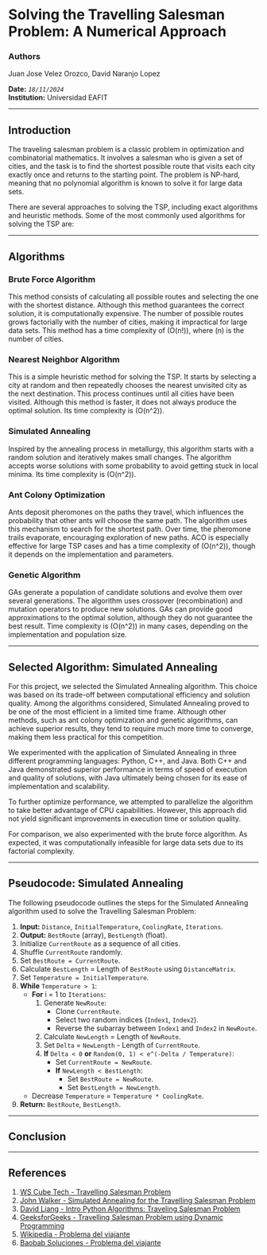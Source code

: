 # Solving the Travelling Salesman Problem: A Numerical Approach

### Authors
Juan Jose Velez Orozco, David Naranjo Lopez  

**Date:** _`18/11/2024`_  
**Institution:** Universidad EAFIT  

---

## Introduction

The traveling salesman problem is a classic problem in optimization and combinatorial mathematics. It involves a salesman who is given a set of cities, and the task is to find the shortest possible route that visits each city exactly once and returns to the starting point. The problem is NP-hard, meaning that no polynomial algorithm is known to solve it for large data sets.

There are several approaches to solving the TSP, including exact algorithms and heuristic methods. Some of the most commonly used algorithms for solving the TSP are:

---

## Algorithms

### Brute Force Algorithm
This method consists of calculating all possible routes and selecting the one with the shortest distance. Although this method guarantees the correct solution, it is computationally expensive. The number of possible routes grows factorially with the number of cities, making it impractical for large data sets. This method has a time complexity of \(O(n!)\), where \(n\) is the number of cities.

### Nearest Neighbor Algorithm
This is a simple heuristic method for solving the TSP. It starts by selecting a city at random and then repeatedly chooses the nearest unvisited city as the next destination. This process continues until all cities have been visited. Although this method is faster, it does not always produce the optimal solution. Its time complexity is \(O(n^2)\).

### Simulated Annealing
Inspired by the annealing process in metallurgy, this algorithm starts with a random solution and iteratively makes small changes. The algorithm accepts worse solutions with some probability to avoid getting stuck in local minima. Its time complexity is \(O(n^2)\).

### Ant Colony Optimization
Ants deposit pheromones on the paths they travel, which influences the probability that other ants will choose the same path. The algorithm uses this mechanism to search for the shortest path. Over time, the pheromone trails evaporate, encouraging exploration of new paths. ACO is especially effective for large TSP cases and has a time complexity of \(O(n^2)\), though it depends on the implementation and parameters.

### Genetic Algorithm
GAs generate a population of candidate solutions and evolve them over several generations. The algorithm uses crossover (recombination) and mutation operators to produce new solutions. GAs can provide good approximations to the optimal solution, although they do not guarantee the best result. Time complexity is \(O(n^2)\) in many cases, depending on the implementation and population size.

---

## Selected Algorithm: Simulated Annealing

For this project, we selected the Simulated Annealing algorithm. This choice was based on its trade-off between computational efficiency and solution quality. Among the algorithms considered, Simulated Annealing proved to be one of the most efficient in a limited time frame. Although other methods, such as ant colony optimization and genetic algorithms, can achieve superior results, they tend to require much more time to converge, making them less practical for this competition.

We experimented with the application of Simulated Annealing in three different programming languages: Python, C++, and Java. Both C++ and Java demonstrated superior performance in terms of speed of execution and quality of solutions, with Java ultimately being chosen for its ease of implementation and scalability.

To further optimize performance, we attempted to parallelize the algorithm to take better advantage of CPU capabilities. However, this approach did not yield significant improvements in execution time or solution quality.

For comparison, we also experimented with the brute force algorithm. As expected, it was computationally infeasible for large data sets due to its factorial complexity.

---

## Pseudocode: Simulated Annealing

The following pseudocode outlines the steps for the Simulated Annealing algorithm used to solve the Travelling Salesman Problem:

1. **Input:** `Distance`, `InitialTemperature`, `CoolingRate`, `Iterations`.
2. **Output:** `BestRoute` (array), `BestLength` (float).
3. Initialize `CurrentRoute` as a sequence of all cities.
4. Shuffle `CurrentRoute` randomly.
5. Set `BestRoute = CurrentRoute`.
6. Calculate `BestLength` = Length of `BestRoute` using `DistanceMatrix`.
7. Set `Temperature = InitialTemperature`.
8. **While** `Temperature > 1`:
    - **For** i = 1 to `Iterations`:
        1. Generate `NewRoute`:
            - Clone `CurrentRoute`.
            - Select two random indices (`Index1`, `Index2`).
            - Reverse the subarray between `Index1` and `Index2` in `NewRoute`.
        2. Calculate `NewLength` = Length of `NewRoute`.
        3. Set `Delta` = `NewLength` - Length of `CurrentRoute`.
        4. **If** `Delta < 0` **or** `Random(0, 1) < e^(-Delta / Temperature)`:
            - Set `CurrentRoute = NewRoute`.
            - **If** `NewLength < BestLength`:
                - Set `BestRoute = NewRoute`.
                - Set `BestLength = NewLength`.
    - Decrease `Temperature` = `Temperature * CoolingRate`.
9. **Return:** `BestRoute`, `BestLength`.

---

## Conclusion



---

## References

1. [WS Cube Tech - Travelling Salesman Problem](https://www.wscubetech.com/resources/dsa/travelling-salesman-problem)
2. [John Walker - Simulated Annealing for the Travelling Salesman Problem](https://www.fourmilab.ch/documents/travelling/anneal/)
3. [David Liang - Intro Python Algorithms: Traveling Salesman Problem](https://medium.com/@davidlfliang/intro-python-algorithms-traveling-salesman-problem-ffa61f0bd47b)
4. [GeeksforGeeks - Travelling Salesman Problem using Dynamic Programming](https://www.geeksforgeeks.org/travelling-salesman-problem-using-dynamic-programming/)
5. [Wikipedia - Problema del viajante](https://es.wikipedia.org/wiki/Problema_del_viajante)
6. [Baobab Soluciones - Problema del viajante](https://baobabsoluciones.es/blog/2020/10/01/problema-del-viajante/)
